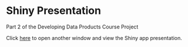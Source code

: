 # Shiny Presentation
Part 2 of the Developing Data Products Course Project

Click <a href="http://rpubs.com/dgreiber/75710" target="_blank">here</a> to open another window and view the Shiny app presentation.  